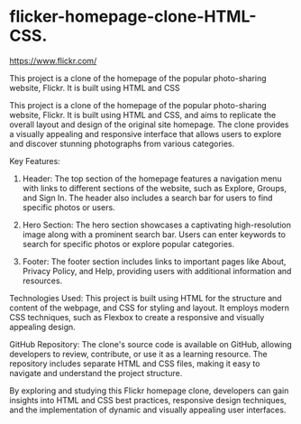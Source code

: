 # flicker-homepage-clone-HTML-CSS.

https://www.flickr.com/

This project is a clone of the homepage of the popular photo-sharing website, Flickr. It is built using HTML and CSS

This project is a clone of the homepage of the popular photo-sharing website, Flickr. It is built using HTML and CSS, and aims to replicate the overall layout and design of the original site homepage. The clone provides a visually appealing and responsive interface that allows users to explore and discover stunning photographs from various categories.

Key Features:
1. Header: The top section of the homepage features a navigation menu with links to different sections of the website, such as Explore, Groups, and Sign In. The header also includes a search bar for users to find specific photos or users.
 
2. Hero Section: The hero section showcases a captivating high-resolution image along with a prominent search bar. Users can enter keywords to search for specific photos or explore popular categories.

3. Footer: The footer section includes links to important pages like About, Privacy Policy, and Help, providing users with additional information and resources.

Technologies Used:
This project is built using HTML for the structure and content of the webpage, and CSS for styling and layout. It employs modern CSS techniques, such as Flexbox to create a responsive and visually appealing design.

GitHub Repository:
The clone's source code is available on GitHub, allowing developers to review, contribute, or use it as a learning resource. The repository includes separate HTML and CSS files, making it easy to navigate and understand the project structure.

By exploring and studying this Flickr homepage clone, developers can gain insights into HTML and CSS best practices, responsive design techniques, and the implementation of dynamic and visually appealing user interfaces.

